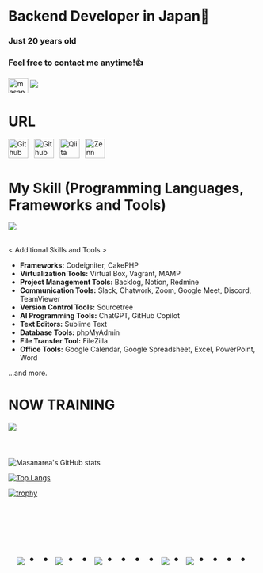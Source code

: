 <head>
  <link rel="stylesheet" href="https://cdnjs.cloudflare.com/ajax/libs/font-awesome/5.15.3/css/all.min.css" />
</head>

# Backend Developer in Japan👋
### Just 20 years old 
### Feel free to contact me anytime!👍
  <a href="https://twitter.com/Masa36940064" target="blank"><img align="center" src="https://raw.githubusercontent.com/rahuldkjain/github-profile-readme-generator/master/src/images/icons/Social/twitter.svg" alt="masanarea" height="30" width="40" /></a>
  <a href="mailto:masa.php.engineer@gmail.com"><img src="https://img.shields.io/badge/Gmail-d14836?style=flat-square&logo=Gmail&logoColor=white&link=masa.php.engineer@gmail.com"/></a>




# URL

<p align="left">
    <a href="https://github.com/Masanarea"><img src="https://github.githubassets.com/images/modules/logos_page/GitHub-Mark.png" alt="Github" width="40" height="40"/></a> &nbsp; 
    <a href="https://lapras.com/public/ZBNQKPT"><img src="https://encrypted-tbn0.gstatic.com/images?q=tbn:ANd9GcQbCrvDynO8uo0drVx5SyyE5XsiTZrPrIG1tSOIdUvqXg&s" alt="Github" width="40" height="40"/></a> &nbsp; 
    <a href="https://qiita.com/Masanarea_qiita/items/2e1616e4e18f6c8ee26d"><img src="https://cdn.qiita.com/assets/public/push_notification/image-qiitan-572179a3bbde375850422ea48b2b6272.png" alt="Qiita" width="40" height="40"/></a> &nbsp; 
    <a href="https://zenn.dev/masanarea777"><img src="https://pbs.twimg.com/profile_images/1192775453498494977/pb8Shc8G_400x400.jpg" alt="Zenn" width="40" height="40"/></a> 
</p>



<!-- 横長の棒線 -->
# 
### 


# My Skill (Programming Languages, Frameworks and Tools)
<p align="left">
<img src="https://skillicons.dev/icons?i=html,css,js,php,laravel,vue,jquery,sass,figma,mysql,git,github,docker,vscode,discord" /> <br /><br />

< Additional Skills and Tools >

- **Frameworks:** Codeigniter, CakePHP
- **Virtualization Tools:** Virtual Box, Vagrant, MAMP
- **Project Management Tools:** Backlog, Notion, Redmine
- **Communication Tools:** Slack, Chatwork, Zoom, Google Meet, Discord, TeamViewer
- **Version Control Tools:** Sourcetree
- **AI Programming Tools:** ChatGPT, GitHub Copilot 
- **Text Editors:** Sublime Text
- **Database Tools:** phpMyAdmin
- **File Transfer Tool:** FileZilla
- **Office Tools:** Google Calendar, Google Spreadsheet, Excel, PowerPoint, Word

...and more.
</p>

<!-- 横長の棒線 -->
# 
### 

# NOW TRAINING

<img src="https://skillicons.dev/icons?i=typescript,react,next,laravel,mysql,docker,github,vscode" /> <br /><br />

# 
### 

![Masanarea's GitHub stats](https://github-readme-stats.vercel.app/api?username=Masanarea&show_icons=true&theme=vue-dark)

[![Top Langs](https://github-readme-stats.vercel.app/api/top-langs/?username=Masanarea&layout=compact&theme=vue-dark)](https://github.com/anuraghazra/github-readme-stats)

[![trophy](https://github-profile-trophy.vercel.app/?username=Masanarea&theme=discord)](https://github.com/ryo-ma/github-profile-trophy)



<!-- --------------------------------- :) ---------------------------------- -->

<br><br><br>

<div align="center">
    <h1>
        <img src="https://user-images.githubusercontent.com/44926913/175852850-3fb6c715-1856-41ff-8c1f-94ce3b03b458.gif">・・
        <img src="https://user-images.githubusercontent.com/44926913/175853109-f8850656-6704-4a8a-bee6-9aca154d929b.gif">・・
        <img src="https://user-images.githubusercontent.com/44926913/175853154-5449d974-975e-44a6-ab84-a86031265e40.gif">・・・・
        <img src="https://user-images.githubusercontent.com/44926913/175853109-f8850656-6704-4a8a-bee6-9aca154d929b.gif">・
        <img src="https://user-images.githubusercontent.com/44926913/175853154-5449d974-975e-44a6-ab84-a86031265e40.gif">・・・・
    </h1>
  </div>
<br><br><br>
